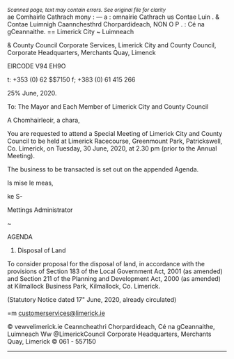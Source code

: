 *<small>Scanned page, text may contain errors. See original file for clarity</small>*  
ae Comhairle Cathrach mony : — a
: omnairie Cathrach us Contae Luin .
& Contae Luimnigh Caannchesthrd Chorpardideach,
NON O P . : Cé na gCeannaithe.
== Limerick City ~ Luimneach

& County Council
Corporate Services,
Limerick City and County Council,
Corporate Headquarters,
Merchants Quay,
Limenck

EIRCODE V94 EH9O

t: +353 (0) 62 $$7150
f; +383 (0) 61 415 266

25% June, 2020.

To: The Mayor and Each Member of Limerick City and County Council

A Chomhairleoir, a chara,

You are requested to attend a Special Meeting of Limerick City and County Council to be held at
Limerick Racecourse, Greenmount Park, Patrickswell, Co. Limerick, on Tuesday, 30 June, 2020,
at 2.30 pm (prior to the Annual Meeting).

The business to be transacted is set out on the appended Agenda.

Is mise le meas,

ke S-

Mettings Administrator

~

AGENDA

1. Disposal of Land

To consider proposal for the disposal of land, in accordance with the provisions of Section
183 of the Local Government Act, 2001 (as amended) and Section 211 of the Planning and
Development Act, 2000 (as amended) at Kilmallock Business Park, Kilmallock, Co.
Limerick.

(Statutory Notice dated 17" June, 2020, already circulated)

=m customerservices@limerick.ie

© vewvelimerick.ie
Ceanncheathri Chorpardideach, Cé na gCeannaithe, Luimneach Ww @LimerickCouncil
Corporate Headquarters, Merchants Quay, Limerick © 061 - 557150

---
